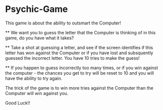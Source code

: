 # Psychic-Game

This game is about the ability to outsmart the Computer!

** We want you to guess the letter that the Computer is thinking of in this game, do you have what it takes?

** Take a shot at guessing a letter, and see if the screen identifies if this letter has won against the Computer or if      you have lost and subsquently guessed the incorrect letter. You have 10 tries to make the guess!

** If you happen to guess incorrectly too many times, or if you win against the computer - the chances you get to try        will be reset to 10 and you will have the ability to try again.  

The trick of the game is to win more tries against the Computer than the Computer will win against you.


Good Luck!!